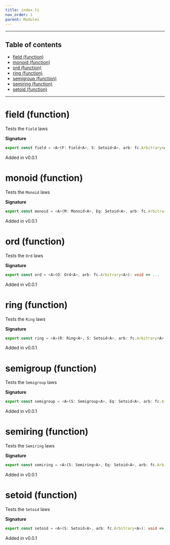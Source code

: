 ```yaml
---
title: index.ts
nav_order: 1
parent: Modules
---
```


---

<h2 class="text-delta">Table of contents</h2>

- [field (function)](#field-function)
- [monoid (function)](#monoid-function)
- [ord (function)](#ord-function)
- [ring (function)](#ring-function)
- [semigroup (function)](#semigroup-function)
- [semiring (function)](#semiring-function)
- [setoid (function)](#setoid-function)

---

# field (function)

Tests the `Field` laws

**Signature**

```ts
export const field = <A>(F: Field<A>, S: Setoid<A>, arb: fc.Arbitrary<A>, seed?: number): void => ...
```

Added in v0.0.1

# monoid (function)

Tests the `Monoid` laws

**Signature**

```ts
export const monoid = <A>(M: Monoid<A>, Eq: Setoid<A>, arb: fc.Arbitrary<A>): void => ...
```

Added in v0.0.1

# ord (function)

Tests the `Ord` laws

**Signature**

```ts
export const ord = <A>(O: Ord<A>, arb: fc.Arbitrary<A>): void => ...
```

Added in v0.0.1

# ring (function)

Tests the `Ring` laws

**Signature**

```ts
export const ring = <A>(R: Ring<A>, S: Setoid<A>, arb: fc.Arbitrary<A>, seed?: number): void => ...
```

Added in v0.0.1

# semigroup (function)

Tests the `Semigroup` laws

**Signature**

```ts
export const semigroup = <A>(S: Semigroup<A>, Eq: Setoid<A>, arb: fc.Arbitrary<A>): void => ...
```

Added in v0.0.1

# semiring (function)

Tests the `Semiring` laws

**Signature**

```ts
export const semiring = <A>(S: Semiring<A>, Eq: Setoid<A>, arb: fc.Arbitrary<A>, seed?: number): void => ...
```

Added in v0.0.1

# setoid (function)

Tests the `Setoid` laws

**Signature**

```ts
export const setoid = <A>(S: Setoid<A>, arb: fc.Arbitrary<A>): void => ...
```

Added in v0.0.1
